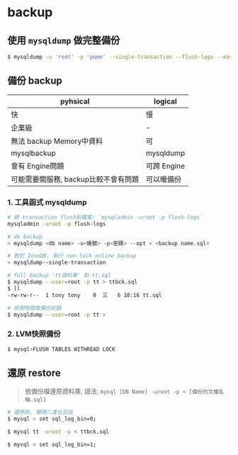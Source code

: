 # backup

## 使用 `mysqldump` 做完整備份
```sh
$ mysqldump -u 'root' -p 'pome' --single-transaction --flush-logs --master-data=2 --all-databases --delete-master-logs > /home/pome/    backup/mysql/full_backup_`date +\%H\%M`.sql
```

## 備份 backup
pyhsical                           | logical
---------------------------------- | --------
快                                 | 慢
企業級                              | -
無法 backup Memory中資料            | 可
mysqlbackup                        | mysqldump
會有 Engine問題                     | 可跨 Engine
可能需要關服務, backup比較不會有問題  | 可以暖備份

### 1. 工具函式 mysqldump
```sh
# 將 transaction flush到檔案: `mysqladmin -uroot -p flush-logs`
mysqladmin -uroot -p flush-logs

# db backup
> mysqldump <db name> -u<帳號> -p<密碼> --opt > <backup name.sql>

# 對於 InnoDB, 執行 non-lock online backup
> mysqldump--single-transaction

# full backup 'tt資料庫' 到 tt.sql
$ mysqldump --user=root -p tt > ttbck.sql
$ ll
-rw-rw-r--  1 tony tony    0  三   6 10:16 tt.sql

# 依照時間做備份紀錄
$ mysqldump --user=root -p tt > 
```

### 2. LVM快照備份
```sh
$ mysql>FLUSH TABLES WITHREAD LOCK


```


## 還原 restore
> 依備份檔還原資料庫, 語法: `mysql [DB Name] -uroot -p < [備份的文檔名稱.sql]`
```sh
# 還原前, 關閉二進位日誌
$ mysql > set sql_log_bin=0;

$ mysql tt -uroot -p < ttbck.sql

$ mysql > set sql_log_bin=1;
```